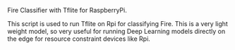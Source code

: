 Fire Classifier with Tflite for RaspberryPi.

This script is used to run Tflite on Rpi for classifying Fire. This is a very light weight model, so very useful for running Deep Learning models directly on the edge for resource constraint devices like Rpi.
